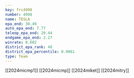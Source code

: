 ```yaml
---
key: frc4998
number: 4998
name: TESLA
epa_end: 30.49
auto_epa_end: 7.77
teleop_epa_end: 20.44
endgame_epa_end: 2.27
winrate: 0.602
district_epa_rank: 48
district_epa_percentile: 0.9061
type: Team
---
```

[[2024micmp1]]
[[2024micmp]]
[[2024miket]]
[[2024mitry]]
